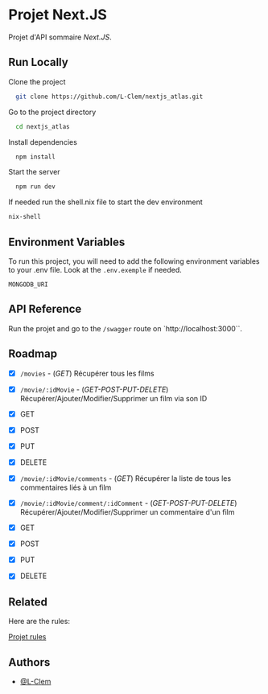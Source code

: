
# Projet Next.JS 

Projet d'API sommaire *Next.JS*.


## Run Locally

Clone the project

```bash
  git clone https://github.com/L-Clem/nextjs_atlas.git
```

Go to the project directory

```bash
  cd nextjs_atlas
```

Install dependencies

```bash
  npm install
```

Start the server

```bash
  npm run dev
```

If needed run the shell.nix file to start the dev environment
```bash
nix-shell
```


## Environment Variables

To run this project, you will need to add the following environment variables to your .env file. Look at the `.env.exemple` if needed.

`MONGODB_URI`

## API Reference

Run the projet and go to the `/swagger` route on `http://localhost:3000``.


## Roadmap

- [x]  `/movies` - (*GET*) Récupérer tous les films
- [x]  `/movie/:idMovie` - (*GET-POST-PUT-DELETE*) Récupérer/Ajouter/Modifier/Supprimer un film via son ID
  - [x]  GET 
  - [x]  POST 
  - [x]  PUT 
  - [x]  DELETE 
- [x]  `/movie/:idMovie/comments` - (*GET*) Récupérer la liste de tous les commentaires liés à un film
- [x]  `/movie/:idMovie/comment/:idComment` - (*GET-POST-PUT-DELETE*) Récupérer/Ajouter/Modifier/Supprimer un commentaire d'un film
  - [x]  GET
  - [x]  POST
  - [x]  PUT
  - [x]  DELETE



## Related

Here are the rules:

[Projet rules](https://drive.google.com/file/d/1Qy6oFQgYrA3VOI9aXLHrypjL8ZxDF_k9/view?usp=share_link)


## Authors

- [@L-Clem](https://www.github.com/L-Clem)

